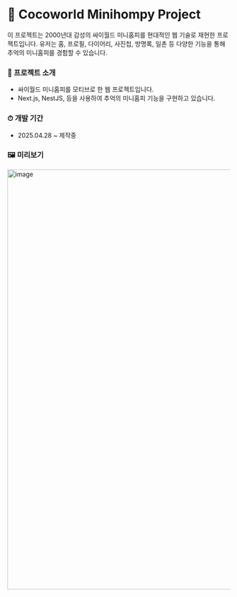 # 🧸 Cocoworld Minihompy Project 
이 프로젝트는 2000년대 감성의 싸이월드 미니홈피를 현대적인 웹 기술로 재현한 프로젝트입니다.
유저는 홈, 프로필, 다이어리, 사진첩, 방명록, 일촌 등 다양한 기능을 통해 추억의 미니홈피를 경험할 수 있습니다.

### 📌 프로젝트 소개
- 싸이월드 미니홈피를 모티브로 한 웹 프로젝트입니다.
- Next.js, NestJS, 등을 사용하여 추억의 미니홈피 기능을 구현하고 있습니다.

### ⏱ 개발 기간
- 2025.04.28 ~ 제작중

### 🖼️ 미리보기
<img width="950" alt="image" src="https://github.com/user-attachments/assets/f0ea1bb0-e703-4ec6-893a-92f292aff31b" />
